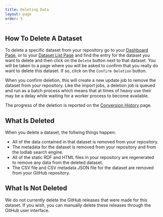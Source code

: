 ```yaml
---
title: Deleting Data
layout: page
order: 5
---
```


## How To Delete A Dataset

To delete a specific dataset from your repository go to your [Dashboard Page](http://manage.lodlab.com/Dashboard), or to your 
[Dataset List Page](http://manage.lodlab.com/Datasets) and find the entry for the dataset you want to delete and then click on
the `Delete` button next to that dataset. You will be taken to a page where you will be asked to confirm that you really do
want to delete this dataset. If so, click on the `Confirm Deletion` button. 

When you confirm deletion, this will create a new update job to remove the dataset from your repository. Like the import 
jobs, a deletion job is queued and run as a batch process which means that at times of heavy use their may be a delay
while waiting for a worker process to become available. 

The progress of the deletion is reported on the [Conversion History](http://manage.lodlab.com/Jobs) page.

## What Is Deleted

When you delete a dataset, the follwing things happen:

  - All of the data contained in that dataset is removed from your repository.
  - The metadata for the dataset is removed from your repository and from the lodlab search engine. 
  - All of the static RDF and HTML files in your repository are regenerated to remove any data from the deleted dataset.
  - The CSV file and CSV metadata JSON file for the dataset are removed from your GitHub repository.
  
## What Is Not Deleted

We do not currently delete the GitHub releases that were made for this dataset. If you wish, you can manually delete these
releases through the GitHub user interface.